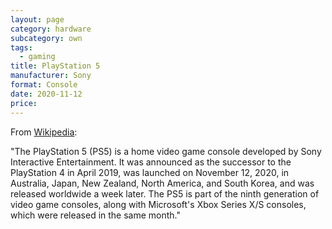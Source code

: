 ```yaml
---
layout: page
category: hardware
subcategory: own
tags:
  - gaming
title: PlayStation 5
manufacturer: Sony
format: Console
date: 2020-11-12
price:
---
```


From [Wikipedia](https://en.wikipedia.org/wiki/PlayStation_5):

"The PlayStation 5 (PS5) is a home video game console developed by Sony Interactive Entertainment. It was announced as the successor to the PlayStation 4 in April 2019, was launched on November 12, 2020, in Australia, Japan, New Zealand, North America, and South Korea, and was released worldwide a week later. The PS5 is part of the ninth generation of video game consoles, along with Microsoft's Xbox Series X/S consoles, which were released in the same month."

